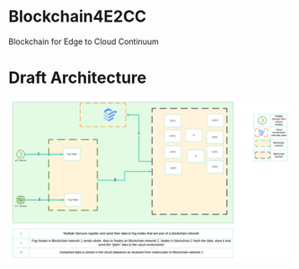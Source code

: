 # Blockchain4E2CC

Blockchain for Edge to Cloud Continuum

# Draft Architecture

![Alt Draft Architecture](docs/architecture_draft_v2.png "Draft Architecture")
